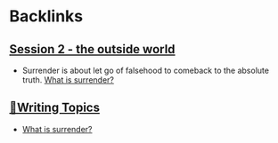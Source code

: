 
# Backlinks
## [Session 2 - the outside world](<Session 2 - the outside world.md>)
- Surrender is about let go of falsehood to comeback to the absolute truth. [What is surrender?](<What is surrender?.md>)

## [🧭Writing Topics](<🧭Writing Topics.md>)
- [What is surrender?](<What is surrender?.md>)

